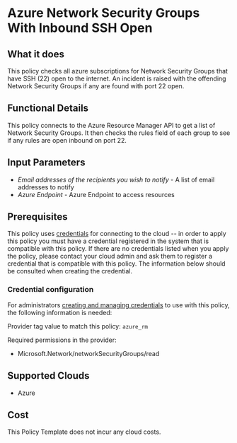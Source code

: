 # Azure Network Security Groups With Inbound SSH Open

## What it does

This policy checks all azure subscriptions for Network Security Groups that have SSH (22) open to the internet. An incident is raised with the offending Network Security Groups if any are found with port 22 open.

## Functional Details

This policy connects to the Azure Resource Manager API to get a list of Network Security Groups. It then checks the rules field of each group to see if any rules are open inbound on port 22.

## Input Parameters

- *Email addresses of the recipients you wish to notify* - A list of email addresses to notify
- *Azure Endpoint* - Azure Endpoint to access resources

## Prerequisites

This policy uses [credentials](https://docs.flexera.com/flexera/EN/Automation/ManagingCredentialsExternal.htm) for connecting to the cloud -- in order to apply this policy you must have a credential registered in the system that is compatible with this policy. If there are no credentials listed when you apply the policy, please contact your cloud admin and ask them to register a credential that is compatible with this policy. The information below should be consulted when creating the credential.

### Credential configuration

For administrators [creating and managing credentials](https://docs.flexera.com/flexera/EN/Automation/ManagingCredentialsExternal.htm) to use with this policy, the following information is needed:

Provider tag value to match this policy: `azure_rm`

Required permissions in the provider:

- Microsoft.Network/networkSecurityGroups/read

## Supported Clouds

- Azure

## Cost

This Policy Template does not incur any cloud costs.
